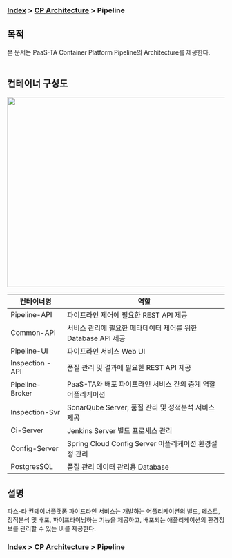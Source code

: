 ### [Index](https://github.com/PaaS-TA/Guide/blob/master/README.md) > [CP Architecture](../README.md) > Pipeline

## 목적
본 문서는 PaaS-TA Container Platform Pipeline의 Architecture를 제공한다.
<br><br>

## 컨테이너 구성도
<img src="https://user-images.githubusercontent.com/33216551/209299431-af201419-9220-425a-8552-d15e379f8ee7.png" width="730" height="440" />



| 컨테이너명  | 역할 |
|-------|-----|
| Pipeline-API | 파이프라인 제어에 필요한 REST API 제공 |
| Common-API | 서비스 관리에 필요한 메타데이터 제어를 위한 Database API 제공 |
| Pipeline-UI | 파이프라인 서비스 Web UI |
| Inspection -API | 품질 관리 및 결과에 필요한 REST API 제공 |
| Pipeline-Broker | PaaS-TA와 배포 파이프라인 서비스 간의 중계 역할 어플리케이션 |
| Inspection-Svr | SonarQube Server, 품질 관리 및 정적분석 서비스 제공 |
| Ci-Server | Jenkins Server 빌드 프로세스 관리 |
| Config-Server | Spring Cloud Config Server 어플리케이션 환경설정 관리 |
| PostgresSQL | 품질 관리 데이터 관리용 Database |



## 설명
파스-타 컨테이너플랫폼 파이프라인 서비스는 개발하는 어플리케이션의 빌드, 테스트, 정적분석 및 배포, 파이프라이닝하는 기능을 제공하고, 배포되는 애플리케이션의 환경정보를 관리할 수 있는 UI를 제공한다.   


### [Index](https://github.com/PaaS-TA/Guide/blob/master/README.md) > [CP Architecture](../README.md) > Pipeline
